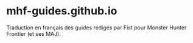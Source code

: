 # mhf-guides.github.io
Traduction en français des guides rédigés par Fist pour Monster Hunter Frontier (et ses MAJ).

